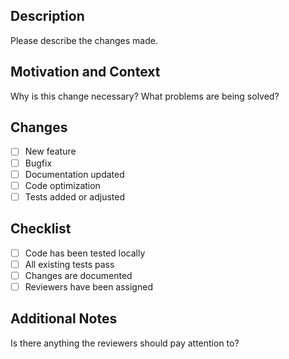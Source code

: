 ## Description

Please describe the changes made.

## Motivation and Context

Why is this change necessary? What problems are being solved?

## Changes

- [ ] New feature
- [ ] Bugfix
- [ ] Documentation updated
- [ ] Code optimization
- [ ] Tests added or adjusted

## Checklist

- [ ] Code has been tested locally
- [ ] All existing tests pass
- [ ] Changes are documented
- [ ] Reviewers have been assigned

## Additional Notes

Is there anything the reviewers should pay attention to?